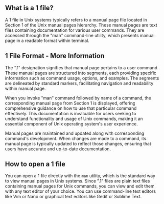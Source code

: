 ## What is a 1 file?

A 1 file in Unix systems typically refers to a manual page file located in Section 1 of the Unix manual pages hierarchy. These manual pages are text files containing documentation for various user commands. They are accessed through the "man" command-line utility, which presents manual page in a readable format within terminal.

## 1 File Format - More Information

The ".1" designation signifies that manual page pertains to a user command. These manual pages are structured into segments, each providing specific information such as command usage, options, and examples. The segments are delineated by standard markers, facilitating navigation and readability within manual page.

When you invoke "man" command followed by name of a command, the corresponding manual page from Section 1 is displayed, offering comprehensive guidance on how to use that particular command effectively. This documentation is invaluable for users seeking to understand functionality and usage of Unix commands, making it an essential component of Unix operating system's user experience.

Manual pages are maintained and updated along with corresponding command's development. When changes are made to a command, its manual page is typically updated to reflect those changes, ensuring that users have accurate and up-to-date documentation.

## How to open a 1 file

You can open a 1 file directly with the `man` utility, which is the standard way to view manual pages in Unix systems. Since ".1" files are plain text files containing manual pages for Unix commands, you can view and edit them with any text editor of your choice. You can use command-line text editors like Vim or Nano or graphical text editors like Gedit or Sublime Text.
